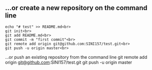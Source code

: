 …or create a new repository on the command line
---------------------------------------------------
```
echo "# test" >> README.md<br>
git init<br>
git add README.md<br>
git commit -m "first commit"<br>
git remote add origin git@github.com:SINI157/test.git<br>
git push -u origin master<br>
```
…or push an existing repository from the command line
git remote add origin git@github.com:SINI157/test.git
git push -u origin master

